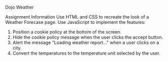 Dojo Weather

Assignment Information
Use HTML and CSS to recreate the look  of a Weather Forecase page.  Use JavaScript to implement the features:
1) Position a cookie policy at the bottom of the screen.
2) Hide the cookie policy message when the user clicks the accept button.
3) Alert the message "Loading weather report..." when a user clicks on a city.
4) Convert the temperatures to the temperature unit selected by the user.